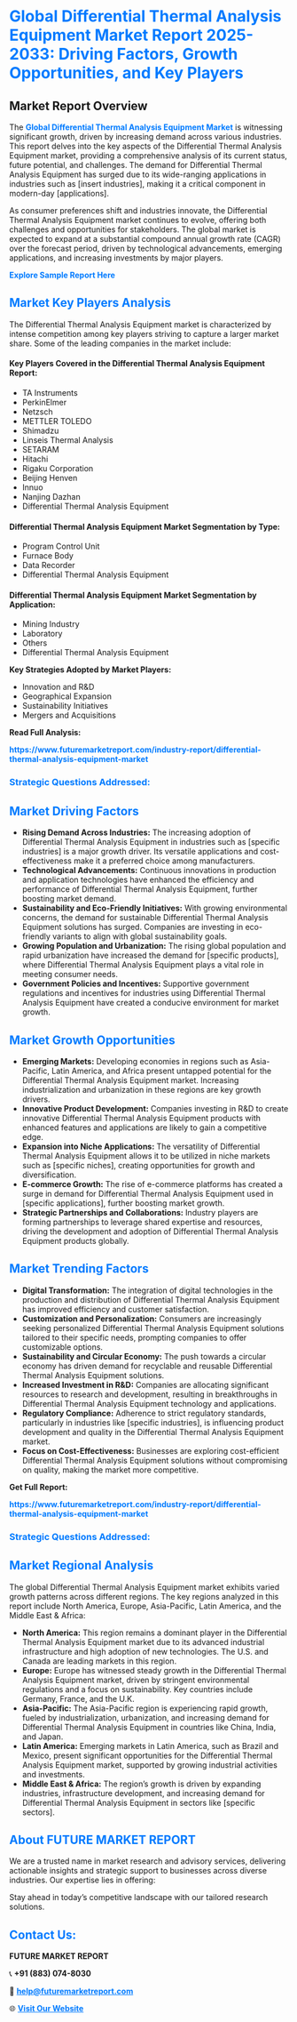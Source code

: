 <h1 style="color: #007BFF;">Global Differential Thermal Analysis Equipment Market Report 2025-2033: Driving Factors, Growth Opportunities, and Key Players</h1>

<section id="overview">
<h2>Market Report Overview</h2>
<p>The <a href="https://www.futuremarketreport.com/industry-report/differential-thermal-analysis-equipment-market" style="color: #007BFF; text-decoration: none;"><strong>Global Differential Thermal Analysis Equipment Market</strong></a> is witnessing significant growth, driven by increasing demand across various industries. This report delves into the key aspects of the Differential Thermal Analysis Equipment market, providing a comprehensive analysis of its current status, future potential, and challenges. The demand for Differential Thermal Analysis Equipment has surged due to its wide-ranging applications in industries such as [insert industries], making it a critical component in modern-day [applications].</p>
<p>As consumer preferences shift and industries innovate, the Differential Thermal Analysis Equipment market continues to evolve, offering both challenges and opportunities for stakeholders. The global market is expected to expand at a substantial compound annual growth rate (CAGR) over the forecast period, driven by technological advancements, emerging applications, and increasing investments by major players.</p>
</section>

<section id="overview">
<p><a href="https://www.futuremarketreport.com/request-sample/reportId=97004" style="color: #007BFF; text-decoration: none;"><strong>Explore Sample Report Here</strong></a></p>
</section>

<section id="key-players">
<h2 style="color: #007BFF;">Market Key Players Analysis</h2>
<p>The Differential Thermal Analysis Equipment market is characterized by intense competition among key players striving to capture a larger market share. Some of the leading companies in the market include:</p>
<h4>Key Players Covered in the Differential Thermal Analysis Equipment Report:</h4>
<ul><li>TA Instruments</li><li>PerkinElmer</li><li>Netzsch</li><li>METTLER TOLEDO</li><li>Shimadzu</li><li>Linseis Thermal Analysis</li><li>SETARAM</li><li>Hitachi</li><li>Rigaku Corporation</li><li>Beijing Henven</li><li>Innuo</li><li>Nanjing Dazhan</li><li>Differential Thermal Analysis Equipment</li></ul>
<h4>Differential Thermal Analysis Equipment Market Segmentation by Type:</h4>
<ul><li>Program Control Unit</li><li>Furnace Body</li><li>Data Recorder</li><li>Differential Thermal Analysis Equipment</li></ul>

<h4>Differential Thermal Analysis Equipment Market Segmentation by Application:</h4>
<ul><li>Mining Industry</li><li>Laboratory</li><li>Others</li><li>Differential Thermal Analysis Equipment</li></ul>
<p><strong>Key Strategies Adopted by Market Players:</strong></p>
<ul>
<li>Innovation and R&D</li>
<li>Geographical Expansion</li>
<li>Sustainability Initiatives</li>
<li>Mergers and Acquisitions</li>
</ul>
</section>

<section>
<p><strong>Read Full Analysis: </strong></p><a href="https://www.futuremarketreport.com/industry-report/differential-thermal-analysis-equipment-market" style="color: #007BFF; text-decoration: none;"><strong>https://www.futuremarketreport.com/industry-report/differential-thermal-analysis-equipment-market</strong></a>
<h3 style="color: #007BFF;">Strategic Questions Addressed:</h3>
</section>

<section id="driving-factors">
<h2 style="color: #007BFF;">Market Driving Factors</h2>
<ul>
<li><strong>Rising Demand Across Industries:</strong> The increasing adoption of Differential Thermal Analysis Equipment in industries such as [specific industries] is a major growth driver. Its versatile applications and cost-effectiveness make it a preferred choice among manufacturers.</li>
<li><strong>Technological Advancements:</strong> Continuous innovations in production and application technologies have enhanced the efficiency and performance of Differential Thermal Analysis Equipment, further boosting market demand.</li>
<li><strong>Sustainability and Eco-Friendly Initiatives:</strong> With growing environmental concerns, the demand for sustainable Differential Thermal Analysis Equipment solutions has surged. Companies are investing in eco-friendly variants to align with global sustainability goals.</li>
<li><strong>Growing Population and Urbanization:</strong> The rising global population and rapid urbanization have increased the demand for [specific products], where Differential Thermal Analysis Equipment plays a vital role in meeting consumer needs.</li>
<li><strong>Government Policies and Incentives:</strong> Supportive government regulations and incentives for industries using Differential Thermal Analysis Equipment have created a conducive environment for market growth.</li>
</ul>
</section>

<section id="growth-opportunities">
<h2 style="color: #007BFF;">Market Growth Opportunities</h2>
<ul>
<li><strong>Emerging Markets:</strong> Developing economies in regions such as Asia-Pacific, Latin America, and Africa present untapped potential for the Differential Thermal Analysis Equipment market. Increasing industrialization and urbanization in these regions are key growth drivers.</li>
<li><strong>Innovative Product Development:</strong> Companies investing in R&D to create innovative Differential Thermal Analysis Equipment products with enhanced features and applications are likely to gain a competitive edge.</li>
<li><strong>Expansion into Niche Applications:</strong> The versatility of Differential Thermal Analysis Equipment allows it to be utilized in niche markets such as [specific niches], creating opportunities for growth and diversification.</li>
<li><strong>E-commerce Growth:</strong> The rise of e-commerce platforms has created a surge in demand for Differential Thermal Analysis Equipment used in [specific applications], further boosting market growth.</li>
<li><strong>Strategic Partnerships and Collaborations:</strong> Industry players are forming partnerships to leverage shared expertise and resources, driving the development and adoption of Differential Thermal Analysis Equipment products globally.</li>
</ul>
</section>

<section id="trending-factors">
<h2 style="color: #007BFF;">Market Trending Factors</h2>
<ul>
<li><strong>Digital Transformation:</strong> The integration of digital technologies in the production and distribution of Differential Thermal Analysis Equipment has improved efficiency and customer satisfaction.</li>
<li><strong>Customization and Personalization:</strong> Consumers are increasingly seeking personalized Differential Thermal Analysis Equipment solutions tailored to their specific needs, prompting companies to offer customizable options.</li>
<li><strong>Sustainability and Circular Economy:</strong> The push towards a circular economy has driven demand for recyclable and reusable Differential Thermal Analysis Equipment solutions.</li>
<li><strong>Increased Investment in R&D:</strong> Companies are allocating significant resources to research and development, resulting in breakthroughs in Differential Thermal Analysis Equipment technology and applications.</li>
<li><strong>Regulatory Compliance:</strong> Adherence to strict regulatory standards, particularly in industries like [specific industries], is influencing product development and quality in the Differential Thermal Analysis Equipment market.</li>
<li><strong>Focus on Cost-Effectiveness:</strong> Businesses are exploring cost-efficient Differential Thermal Analysis Equipment solutions without compromising on quality, making the market more competitive.</li>
</ul>
</section>

<section>
<p><strong>Get Full Report: </strong></p><a href="https://www.futuremarketreport.com/industry-report/differential-thermal-analysis-equipment-market" style="color: #007BFF; text-decoration: none;"><strong>https://www.futuremarketreport.com/industry-report/differential-thermal-analysis-equipment-market</strong></a>
<h3 style="color: #007BFF;">Strategic Questions Addressed:</h3>
</section>


<section id="regional-analysis">
<h2 style="color: #007BFF;">Market Regional Analysis</h2>
<p>The global Differential Thermal Analysis Equipment market exhibits varied growth patterns across different regions. The key regions analyzed in this report include North America, Europe, Asia-Pacific, Latin America, and the Middle East & Africa:</p>
<ul>
<li><strong>North America:</strong> This region remains a dominant player in the Differential Thermal Analysis Equipment market due to its advanced industrial infrastructure and high adoption of new technologies. The U.S. and Canada are leading markets in this region.</li>
<li><strong>Europe:</strong> Europe has witnessed steady growth in the Differential Thermal Analysis Equipment market, driven by stringent environmental regulations and a focus on sustainability. Key countries include Germany, France, and the U.K.</li>
<li><strong>Asia-Pacific:</strong> The Asia-Pacific region is experiencing rapid growth, fueled by industrialization, urbanization, and increasing demand for Differential Thermal Analysis Equipment in countries like China, India, and Japan.</li>
<li><strong>Latin America:</strong> Emerging markets in Latin America, such as Brazil and Mexico, present significant opportunities for the Differential Thermal Analysis Equipment market, supported by growing industrial activities and investments.</li>
<li><strong>Middle East & Africa:</strong> The region’s growth is driven by expanding industries, infrastructure development, and increasing demand for Differential Thermal Analysis Equipment in sectors like [specific sectors].</li>
</ul>
</section>

<footer>
<h2 style="color: #007BFF;">About FUTURE MARKET REPORT</h2>
<p>We are a trusted name in market research and advisory services, delivering actionable insights and strategic support to businesses across diverse industries. Our expertise lies in offering:</p>

<p>Stay ahead in today’s competitive landscape with our tailored research solutions.</p>

<h2 style="color: #007BFF;">Contact Us:</h2>
<p><strong>FUTURE MARKET REPORT</strong></p>
<p>📞 <strong>+91 (883) 074-8030</strong></p>
<p>📧 <strong><a href="mailto:help@futuremarketreport.com" style="color: #007BFF;">help@futuremarketreport.com</a></strong></p>
<p>🌐 <strong><a href="https://www.futuremarketreport.com/" style="color: #007BFF;">Visit Our Website</a></strong></p>
</footer>